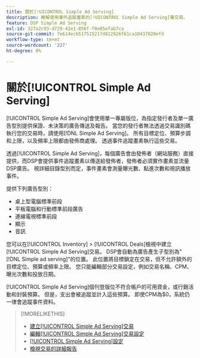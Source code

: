 ```yaml
---
title: 關於[!UICONTROL Simple Ad Serving]
description: 瞭解使用事件追蹤畫素的[!UICONTROL Simple Ad Serving]筆交易。
feature: DSP Simple Ad Serving
exl-id: 327a2c93-d729-42e1-856f-f0e05efab7ca
source-git-commit: 7e614ecb517515217d812926f61ca10437820efd
workflow-type: tm+mt
source-wordcount: '227'
ht-degree: 0%

---
```


# 關於[!UICONTROL Simple Ad Serving]

[!UICONTROL Simple Ad Serving]會使用單一專屬版位，為指定發行者及單一廣告型別提供保證、未決策的廣告傳送及報告。 當您的發行者無法透過交易識別碼執行您的交易時，請使用[!DNL Simple Ad Serving]。 所有目標定位、預算步調和上限，以及頻率上限都由發佈商處理。 透過事件追蹤畫素執行這些交易。

透過[!UICONTROL Simple Ad Serving]，每個廣告會由發佈者（網站服務）直接提供，而DSP會提供事件追蹤畫素以傳送給發佈者，發佈者必須實作畫素並流量DSP廣告。 視詳細目錄型別而定，事件畫素會測量曝光數、點進次數和視訊播放事件。

提供下列廣告型別：

* 桌上型電腦標準前段
* 平板電腦和行動標準前段廣告
* 連線電視標準前段
* 顯示
* 音訊

您可以在[!UICONTROL Inventory] > [!UICONTROL Deals]檢視中建立[!UICONTROL Simple Ad Serving]交易。 DSP會自動為廣告產生子型別為&quot;[!DNL Simple ad serving]&quot;的位置。 此位置將目標鎖定在交易，但不允許額外的目標定位、預算或頻率上限。 您只能編輯部分交易設定，例如交易名稱、CPM、曝光次數和投放日期。<!-- If you need multiple tracking tags for a [!UICONTROL Simple Ad Serving] deal, create a duplicate deal. -->

[!UICONTROL Simple Ad Serving]個刊登版位不符合帳戶的可用資金，或行銷活動和封裝預算。 但是，支出會被追蹤並計入這些預算。 即使CPM為$0，系統仍一律會追蹤事件資料。

>[!MORELIKETHIS]
>
>* [建立[!UICONTROL Simple Ad Serving]交易](simple-deal-create.md)
>* [編輯[!UICONTROL Simple Ad Serving]交易設定](simple-deal-edit.md)
>* [[!UICONTROL Simple Ad Serving]設定](simple-deal-settings.md)
>* [檢視交易的詳細報告](/help/dsp/inventory/deal-view-report.md)

<!-- add back when reimplemented:
>* [View Event-Tracking Pixels for a [!UICONTROL Simple Ad Serving] Deal](simple-deal-show-pixels.md)
-->
